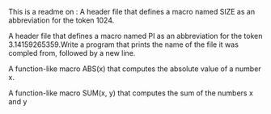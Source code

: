 This is a readme on :
A header file that defines a macro named SIZE as an abbreviation for the token 1024.

A header file that defines a macro named PI as an abbreviation for the token 3.14159265359.Write a program that prints the name of the file it was compled from, followed by a new line.

A function-like macro ABS(x) that computes the absolute value of a number x.

A function-like macro SUM(x, y) that computes the sum of the numbers x and y
